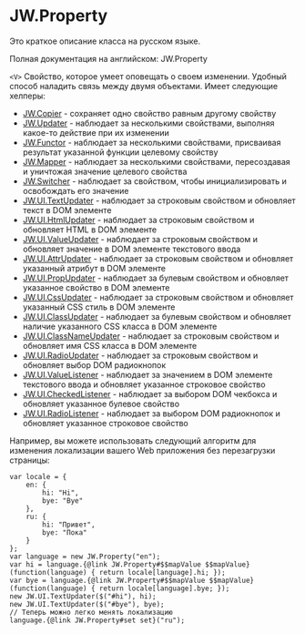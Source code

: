 ﻿# JW.Property

Это краткое описание класса на русском языке.

Полная документация на английском: JW.Property

`<V>` Свойство, которое умеет оповещать о своем изменении. Удобный способ наладить
связь между двумя объектами. Имеет следующие хелперы:

- [JW.Copier](#!/guide/rujwcopier) - сохраняет одно свойство равным другому свойству
- [JW.Updater](#!/guide/rujwupdater) - наблюдает за несколькими свойствами, выполняя какое-то действие при их изменении
- [JW.Functor](#!/guide/rujwfunctor) - наблюдает за несколькими свойствами, присваивая результат указанной функции целевому свойству
- [JW.Mapper](#!/guide/rujwmapper) - наблюдает за несколькими свойствами, пересоздавая и уничтожая значение целевого свойства
- [JW.Switcher](#!/guide/rujwswitcher) - наблюдает за свойством, чтобы инициализировать и освобождать его значение
- [JW.UI.TextUpdater](#!/guide/rujwuitextupdater) - наблюдает за строковым свойством и обновляет текст в DOM элементе
- [JW.UI.HtmlUpdater](#!/guide/rujwuihtmlupdater) - наблюдает за строковым свойством и обновляет HTML в DOM элементе
- [JW.UI.ValueUpdater](#!/guide/rujwuivalueupdater) - наблюдает за строковым свойством и обновляет значение в DOM элементе текстового ввода
- [JW.UI.AttrUpdater](#!/guide/rujwuiattrupdater) - наблюдает за строковым свойством и обновляет указанный атрибут в DOM элементе
- [JW.UI.PropUpdater](#!/guide/rujwuipropupdater) - наблюдает за булевым свойством и обновляет указанное свойство в DOM элементе
- [JW.UI.CssUpdater](#!/guide/rujwuicssupdater) - наблюдает за строковым свойством и обновляет указанный CSS стиль в DOM элементе
- [JW.UI.ClassUpdater](#!/guide/rujwuiclassupdater) - наблюдает за булевым свойством и обновляет наличие указанного CSS класса в DOM элементе
- [JW.UI.ClassNameUpdater](#!/guide/rujwuiclassnameupdater) - наблюдает за строковым свойством и обновляет имя CSS класса в DOM элементе
- [JW.UI.RadioUpdater](#!/guide/rujwuiradioupdater) - наблюдает за строковым свойством и обновляет выбор DOM радиокнопок
- [JW.UI.ValueListener](#!/guide/rujwuivaluelistener) - наблюдает за значением в DOM элементе текстового ввода и обновляет указанное строковое свойство
- [JW.UI.CheckedListener](#!/guide/rujwuicheckedlistener) - наблюдает за выбором DOM чекбокса и обновляет указанное булевое свойство
- [JW.UI.RadioListener](#!/guide/rujwuiradiolistener) - наблюдает за выбором DOM радиокнопок и обновляет указанное строковое свойство

Например, вы можете использовать следующий алгоритм для изменения локализации
вашего Web приложения без перезагрузки страницы:

    var locale = {
        en: {
            hi: "Hi",
            bye: "Bye"
        },
        ru: {
            hi: "Привет",
            bye: "Пока"
        }
    };
    var language = new JW.Property("en");
    var hi = language.{@link JW.Property#$$mapValue $$mapValue}(function(language) { return locale[language].hi; });
    var bye = language.{@link JW.Property#$$mapValue $$mapValue}(function(language) { return locale[language].bye; });
    new JW.UI.TextUpdater($("#hi"), hi);
    new JW.UI.TextUpdater($("#bye"), bye);
    // Теперь можно легко менять локализацию
    language.{@link JW.Property#set set}("ru");
